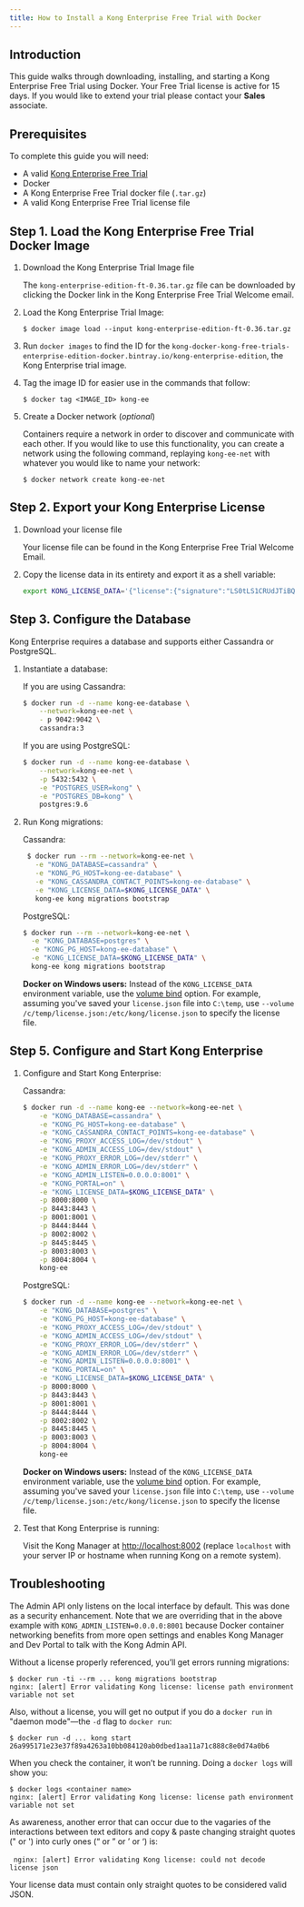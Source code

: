 ```yaml
---
title: How to Install a Kong Enterprise Free Trial with Docker
---
```


## Introduction

This guide walks through downloading, installing, and starting a Kong Enterprise
Free Trial using Docker. Your Free Trial license is active for 15 days. If you
would like to extend your trial please contact your **Sales** associate.


## Prerequisites

To complete this guide you will need:

- A valid [Kong Enterprise Free Trial](https://konghq.com/free-trial)
- Docker
- A Kong Enterprise Free Trial docker file (`.tar.gz`)
- A valid Kong Enterprise Free Trial license file


## Step 1. Load the Kong Enterprise Free Trial Docker Image

1. Download the Kong Enterprise Trial Image file

    The `kong-enterprise-edition-ft-0.36.tar.gz` file can be downloaded by
    clicking the Docker link in the Kong Enterprise Free Trial Welcome email.
    
2. Load the Kong Enterprise Trial Image:

    ```
    $ docker image load --input kong-enterprise-edition-ft-0.36.tar.gz 
    ```

3. Run `docker images` to find the ID for the `kong-docker-kong-free-trials-enterprise-edition-docker.bintray.io/kong-enterprise-edition`, the Kong Enterprise trial
image.

4. Tag the image ID for easier use in the commands that follow:

    ```
    $ docker tag <IMAGE_ID> kong-ee
    ```

5. Create a Docker network (_optional_)

    Containers require a network in order to discover and communicate with each
    other. If you would like to use this functionality, you can create a network
    using the following command, replaying `kong-ee-net` with whatever you would
    like to name your network:

    ```
    $ docker network create kong-ee-net
    ```


## Step 2. Export your Kong Enterprise License

1. Download your license file

    Your license file can be found in the Kong Enterprise Free Trial Welcome
    Email.

2. Copy the license data in its entirety and export it as a shell variable:

    ```sh
    export KONG_LICENSE_DATA='{"license":{"signature":"LS0tLS1CRUdJTiBQR1AgTUVTU0FHRS0tLS0tClZlcnNpb246IEdudVBHIHYyCgpvd0did012TXdDSFdzMTVuUWw3dHhLK01wOTJTR0tLWVc3UU16WTBTVTVNc2toSVREWk1OTFEzVExJek1MY3dTCjA0ek1UVk1OREEwc2pRM04wOHpNalZKVHpOTE1EWk9TVTFLTXpRMVRVNHpTRXMzTjA0d056VXdUTytKWUdNUTQKR05oWW1VQ21NWEJ4Q3NDc3lMQmorTVBmOFhyWmZkNkNqVnJidmkyLzZ6THhzcitBclZtcFZWdnN1K1NiKzFhbgozcjNCeUxCZzdZOVdFL2FYQXJ0NG5lcmVpa2tZS1ozMlNlbGQvMm5iYkRzcmdlWFQzek1BQUE9PQo9b1VnSgotLS0tLUVORCBQR1AgTUVTU0FHRS0tLS0tCg=","payload":{"customer":"Test Company Inc","license_creation_date":"2017-11-08","product_subscription":"Kong Enterprise","admin_seats":"5","support_plan":"None","license_expiration_date":"2017-11-10","license_key":"00141000017ODj3AAG_a1V41000004wT0OEAU"},"version":1}}'
    ```


## Step 3. Configure the Database

Kong Enterprise requires a database and supports either Cassandra or PostgreSQL.

1. Instantiate a database:

    If you are using Cassandra:

    ```bash
    $ docker run -d --name kong-ee-database \
        --network=kong-ee-net \
        - p 9042:9042 \
        cassandra:3
    ```

    If you are using PostgreSQL:

    ```bash
    $ docker run -d --name kong-ee-database \
        --network=kong-ee-net \
        -p 5432:5432 \
        -e "POSTGRES_USER=kong" \
        -e "POSTGRES_DB=kong" \
        postgres:9.6
    ```

2. Run Kong migrations:

   Cassandra: 

   ```bash
    $ docker run --rm --network=kong-ee-net \
      -e "KONG_DATABASE=cassandra" \
      -e "KONG_PG_HOST=kong-ee-database" \
      -e "KONG_CASSANDRA_CONTACT_POINTS=kong-ee-database" \
      -e "KONG_LICENSE_DATA=$KONG_LICENSE_DATA" \
      kong-ee kong migrations bootstrap
    ```

    PostgreSQL:

    ```bash
    $ docker run --rm --network=kong-ee-net \
      -e "KONG_DATABASE=postgres" \
      -e "KONG_PG_HOST=kong-ee-database" \
      -e "KONG_LICENSE_DATA=$KONG_LICENSE_DATA" \
      kong-ee kong migrations bootstrap
    ```

    **Docker on Windows users:** Instead of the `KONG_LICENSE_DATA` environment 
    variable, use the [volume bind](https://docs.docker.com/engine/reference/commandline/run/#options) option. 
    For example, assuming you've saved your `license.json` file into `C:\temp`, 
    use `--volume /c/temp/license.json:/etc/kong/license.json` to specify the 
    license file.


## Step 5. Configure and Start Kong Enterprise

1. Configure and Start Kong Enterprise:

    Cassandra:

    ```bash
    $ docker run -d --name kong-ee --network=kong-ee-net \
        -e "KONG_DATABASE=cassandra" \
        -e "KONG_PG_HOST=kong-ee-database" \
        -e "KONG_CASSANDRA_CONTACT_POINTS=kong-ee-database" \
        -e "KONG_PROXY_ACCESS_LOG=/dev/stdout" \
        -e "KONG_ADMIN_ACCESS_LOG=/dev/stdout" \
        -e "KONG_PROXY_ERROR_LOG=/dev/stderr" \
        -e "KONG_ADMIN_ERROR_LOG=/dev/stderr" \
        -e "KONG_ADMIN_LISTEN=0.0.0.0:8001" \
        -e "KONG_PORTAL=on" \
        -e "KONG_LICENSE_DATA=$KONG_LICENSE_DATA" \
        -p 8000:8000 \
        -p 8443:8443 \
        -p 8001:8001 \
        -p 8444:8444 \
        -p 8002:8002 \
        -p 8445:8445 \
        -p 8003:8003 \
        -p 8004:8004 \
        kong-ee
    ```
    
    PostgreSQL:

    ```bash
    $ docker run -d --name kong-ee --network=kong-ee-net \
        -e "KONG_DATABASE=postgres" \
        -e "KONG_PG_HOST=kong-ee-database" \
        -e "KONG_PROXY_ACCESS_LOG=/dev/stdout" \
        -e "KONG_ADMIN_ACCESS_LOG=/dev/stdout" \
        -e "KONG_PROXY_ERROR_LOG=/dev/stderr" \
        -e "KONG_ADMIN_ERROR_LOG=/dev/stderr" \
        -e "KONG_ADMIN_LISTEN=0.0.0.0:8001" \
        -e "KONG_PORTAL=on" \
        -e "KONG_LICENSE_DATA=$KONG_LICENSE_DATA" \
        -p 8000:8000 \
        -p 8443:8443 \
        -p 8001:8001 \
        -p 8444:8444 \
        -p 8002:8002 \
        -p 8445:8445 \
        -p 8003:8003 \
        -p 8004:8004 \
        kong-ee
    ```

    **Docker on Windows users:** Instead of the `KONG_LICENSE_DATA` environment 
    variable, use the [volume bind](https://docs.docker.com/engine/reference/commandline/run/#options) option. 
    For example, assuming you've saved your `license.json` file into `C:\temp`, 
    use `--volume /c/temp/license.json:/etc/kong/license.json` to specify the 
    license file.

2. Test that Kong Enterprise is running:

    Visit the Kong Manager at [http://localhost:8002](http://localhost:8002)
    (replace `localhost` with your server IP or hostname when running Kong on a 
    remote system).



## Troubleshooting

The Admin API only listens on the local interface by default. This was done as a
security enhancement. Note that we are overriding that in the above example with
`KONG_ADMIN_LISTEN=0.0.0.0:8001` because Docker container networking benefits from
more open settings and enables Kong Manager and Dev Portal to talk with the Kong
Admin API.

Without a license properly referenced, you’ll get errors running migrations:

    $ docker run -ti --rm ... kong migrations bootstrap
    nginx: [alert] Error validating Kong license: license path environment variable not set

Also, without a license, you will get no output if you do a `docker run` in
"daemon mode"—the `-d` flag to `docker run`:

    
    $ docker run -d ... kong start
    26a995171e23e37f89a4263a10bb084120ab0dbed1aa11a71c888c8e0d74a0b6
    

When you check the container, it won’t be running. Doing a `docker logs` will
show you:


    $ docker logs <container name>
    nginx: [alert] Error validating Kong license: license path environment variable not set


As awareness, another error that can occur due to the vagaries of the interactions
between text editors and copy & paste changing straight quotes (" or ') into curly
ones (“ or ” or ’ or ‘) is:

​```
nginx: [alert] Error validating Kong license: could not decode license json
​```

Your license data must contain only straight quotes to be considered valid JSON.
